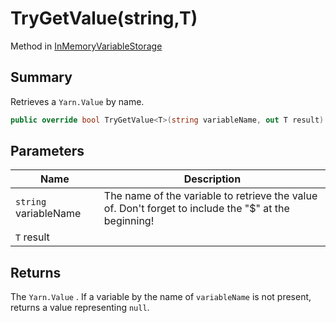 # TryGetValue(string,T)

Method in [InMemoryVariableStorage](./)

## Summary

Retrieves a `Yarn.Value` by name.

```csharp
public override bool TryGetValue<T>(string variableName, out T result)
```

## Parameters

| Name                  | Description                                                                                          |
| --------------------- | ---------------------------------------------------------------------------------------------------- |
| `string` variableName | The name of the variable to retrieve the value of. Don't forget to include the "$" at the beginning! |
| `T` result            |                                                                                                      |

## Returns

The `Yarn.Value` . If a variable by the name of `variableName` is not present, returns a value representing `null`.

